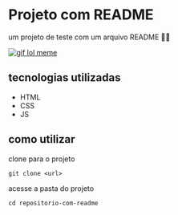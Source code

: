 # Projeto com README
um projeto de teste com um arquivo README 🤭🤭

[<img src="./cae8a5ef669ac0ef30386184bd601a73.gif" alt= "gif lol meme">](https://Google.com.br)

## tecnologias utilizadas
- HTML
- CSS
- JS

## como utilizar

clone para o projeto
```
git clone <url>
```

acesse a pasta do projeto
```
cd repositorio-com-readme
```